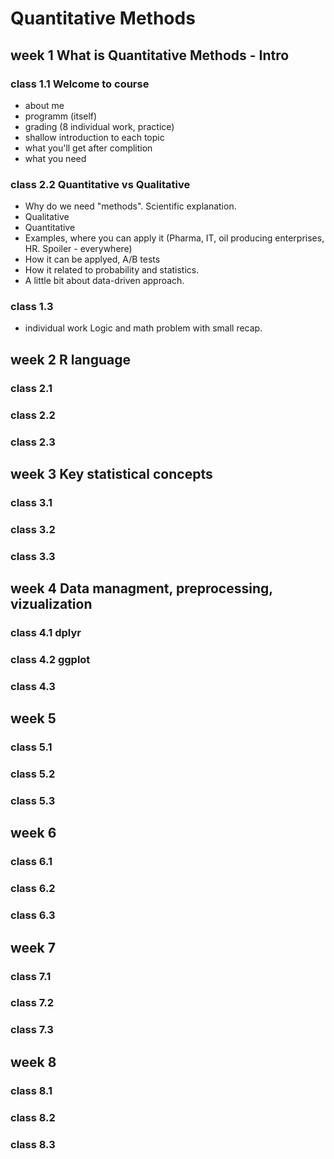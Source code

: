 # Quantitative Methods

## week 1 What is Quantitative Methods - Intro

### class 1.1 Welcome to course
- about me
- programm (itself)
- grading (8 individual work, practice)
- shallow introduction to each topic
- what you'll get after complition
- what you need

### class 2.2 Quantitative vs Qualitative
- Why do we need "methods". Scientific explanation.
- Qualitative
- Quantitative
- Examples, where you can apply it (Pharma, IT, oil producing enterprises, HR. Spoiler - everywhere)
- How it can be applyed, A/B tests 
- How it related to probability and statistics. 
- A little bit about data-driven approach.

### class 1.3
- individual work Logic and math problem with small recap. 

## week 2 R language

### class 2.1

### class 2.2

### class 2.3

## week 3 Key statistical concepts  

### class 3.1

### class 3.2

### class 3.3

## week 4 Data managment, preprocessing, vizualization 

### class 4.1 dplyr

### class 4.2 ggplot 

### class 4.3

## week 5 

### class 5.1

### class 5.2

### class 5.3

## week 6

### class 6.1

### class 6.2

### class 6.3

## week 7

### class 7.1

### class 7.2

### class 7.3

## week 8

### class 8.1

### class 8.2

### class 8.3

